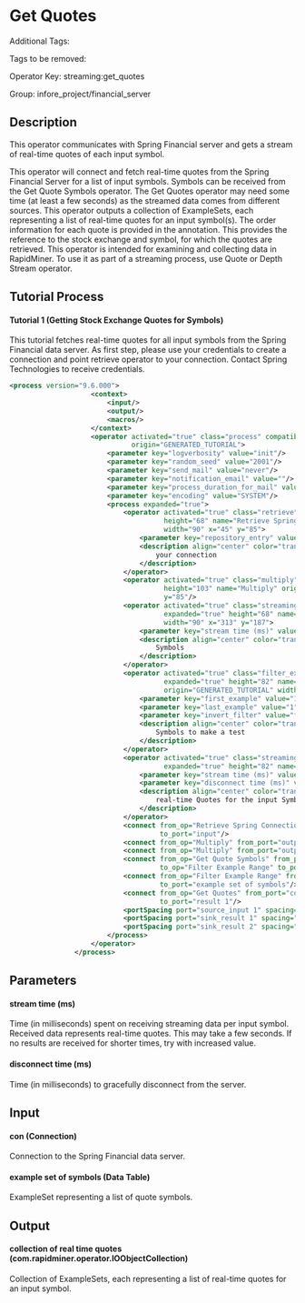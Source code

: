 
# Get Quotes

Additional Tags: 

Tags to be removed:

Operator Key: streaming:get_quotes

Group: infore_project/financial_server

## Description

This operator communicates with Spring Financial server and gets a stream of real-time quotes of each input symbol.

This operator will connect and fetch real-time quotes from the Spring Financial Server for a list of input symbols.
Symbols can be received from the Get Quote Symbols operator. 
The Get Quotes operator may need some time (at least a few seconds) as the streamed data comes from different sources.
This operator outputs a collection of ExampleSets, each representing a list of real-time quotes for an input symbol(s).
The order information for each quote is provided in the annotation. This provides the reference to the stock exchange and symbol, for which the quotes are retrieved.
This operator is intended for examining and collecting data in RapidMiner. To use it as part of a streaming process, use Quote or Depth Stream operator.

## Tutorial Process

#### Tutorial 1 (Getting Stock Exchange Quotes for Symbols)

This tutorial fetches real-time quotes for all input symbols from the Spring Financial data server.
As first step, please use your credentials to create a connection and point retrieve operator to your connection.
Contact Spring Technologies to receive credentials.

```xml
<process version="9.6.000">
                    <context>
                        <input/>
                        <output/>
                        <macros/>
                    </context>
                    <operator activated="true" class="process" compatibility="9.6.000" expanded="true" name="Process"
                              origin="GENERATED_TUTORIAL">
                        <parameter key="logverbosity" value="init"/>
                        <parameter key="random_seed" value="2001"/>
                        <parameter key="send_mail" value="never"/>
                        <parameter key="notification_email" value=""/>
                        <parameter key="process_duration_for_mail" value="30"/>
                        <parameter key="encoding" value="SYSTEM"/>
                        <process expanded="true">
                            <operator activated="true" class="retrieve" compatibility="9.6.000" expanded="true"
                                      height="68" name="Retrieve Spring Connection" origin="GENERATED_TUTORIAL"
                                      width="90" x="45" y="85">
                                <parameter key="repository_entry" value="/Connections/MySpringConnection"/>
                                <description align="center" color="transparent" colored="false" width="126">Point to
                                    your connection
                                </description>
                            </operator>
                            <operator activated="true" class="multiply" compatibility="9.6.000" expanded="true"
                                      height="103" name="Multiply" origin="GENERATED_TUTORIAL" width="90" x="179"
                                      y="85"/>
                            <operator activated="true" class="streaming:get_quote_symbols" compatibility="0.2.000"
                                      expanded="true" height="68" name="Get Quote Symbols" origin="GENERATED_TUTORIAL"
                                      width="90" x="313" y="187">
                                <parameter key="stream time (ms)" value="5000"/>
                                <description align="center" color="transparent" colored="false" width="126">Fetch Quote
                                    Symbols
                                </description>
                            </operator>
                            <operator activated="true" class="filter_example_range" compatibility="9.6.000"
                                      expanded="true" height="82" name="Filter Example Range"
                                      origin="GENERATED_TUTORIAL" width="90" x="447" y="187">
                                <parameter key="first_example" value="1"/>
                                <parameter key="last_example" value="1"/>
                                <parameter key="invert_filter" value="false"/>
                                <description align="center" color="transparent" colored="false" width="126">Select 2
                                    Symbols to make a test
                                </description>
                            </operator>
                            <operator activated="true" class="streaming:get_quotes" compatibility="0.2.000"
                                      expanded="true" height="82" name="Get Quotes" width="90" x="648" y="85">
                                <parameter key="stream time (ms)" value="30000"/>
                                <parameter key="disconnect time (ms)" value="1000"/>
                                <description align="center" color="transparent" colored="false" width="126">Fetch
                                    real-time Quotes for the input Symbols
                                </description>
                            </operator>
                            <connect from_op="Retrieve Spring Connection" from_port="output" to_op="Multiply"
                                     to_port="input"/>
                            <connect from_op="Multiply" from_port="output 1" to_op="Get Quotes" to_port="con"/>
                            <connect from_op="Multiply" from_port="output 2" to_op="Get Quote Symbols" to_port="con"/>
                            <connect from_op="Get Quote Symbols" from_port="example set symbols"
                                     to_op="Filter Example Range" to_port="example set input"/>
                            <connect from_op="Filter Example Range" from_port="example set output" to_op="Get Quotes"
                                     to_port="example set of symbols"/>
                            <connect from_op="Get Quotes" from_port="collection of real time quotes"
                                     to_port="result 1"/>
                            <portSpacing port="source_input 1" spacing="0"/>
                            <portSpacing port="sink_result 1" spacing="0"/>
                            <portSpacing port="sink_result 2" spacing="0"/>
                        </process>
                    </operator>
                </process>
```

## Parameters

#### stream time (ms)

Time (in milliseconds) spent on receiving streaming data per input symbol. 
Received data represents real-time quotes. 
This may take a few seconds. 
If no results are received for shorter times, try with increased value.

#### disconnect time (ms)

Time (in milliseconds) to gracefully disconnect from the server.


## Input

#### con (Connection)

Connection to the Spring Financial data server.

#### example set of symbols (Data Table)

ExampleSet representing a list of quote symbols.

## Output

#### collection of real time quotes (com.rapidminer.operator.IOObjectCollection)

Collection of ExampleSets, each representing a list of real-time quotes for an input symbol.